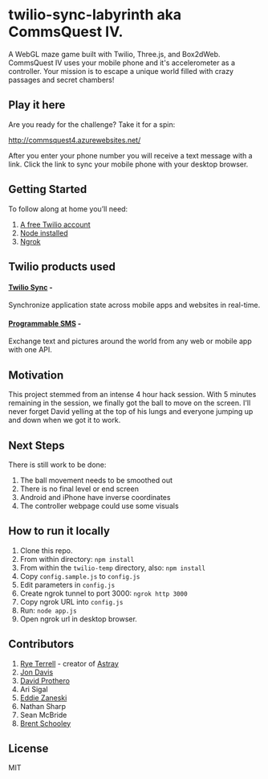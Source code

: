 # twilio-sync-labyrinth aka CommsQuest IV.
A WebGL maze game built with Twilio, Three.js, and Box2dWeb. CommsQuest IV uses your mobile phone and it's accelerometer as a controller. Your mission is to escape a unique world filled with crazy passages and secret chambers!

## Play it here
Are you ready for the challenge? Take it for a spin:

http://commsquest4.azurewebsites.net/

After you enter your phone number you will receive a text message with a link. Click the link to sync your mobile phone with your desktop browser.

## Getting Started
To follow along at home you’ll need:
1. [A free Twilio account](https://www.twilio.com/try-twilio)
1. [Node installed](https://nodejs.org/en/download/)
1. [Ngrok](https://ngrok.com/)

## Twilio products used
#### [Twilio Sync](https://www.twilio.com/sync/api) - 
Synchronize application state across mobile apps and websites in real-time.

#### [Programmable SMS](https://www.twilio.com/sms/api) - 
Exchange text and pictures around the world from any web or mobile app with one API.

## Motivation
This project stemmed from an intense 4 hour hack session. With 5 minutes remaining in the session, we finally got the ball to move on the screen. I'll never forget David yelling at the top of his lungs and everyone jumping up and down when we got it to work.

## Next Steps
There is still work to be done: 
1. The ball movement needs to be smoothed out
1. There is no final level or end screen
1. Android and iPhone have inverse coordinates
1. The controller webpage could use some visuals

## How to run it locally
1. Clone this repo.
1. From within directory: `npm install`
1. From within the `twilio-temp` directory, also: `npm install`
1. Copy `config.sample.js` to `config.js`
1. Edit parameters in `config.js`
1. Create ngrok tunnel to port 3000: `ngrok http 3000`
1. Copy ngrok URL into `config.js`
1. Run: `node app.js`
1. Open ngrok url in desktop browser.

## Contributors
1. [Rye Terrell](https://github.com/wwwtyro) - creator of [Astray](https://github.com/wwwtyro/Astray)
2. [Jon Davis](https://github.com/jonedavis)
3. [David Prothero](https://github.com/dprothero/)
4. Ari Sigal
5. [Eddie Zaneski](https://github.com/eddiezane)
5. Nathan Sharp
6. Sean McBride
7. [Brent Schooley](https://github.com/brentschooley/)

## License
MIT